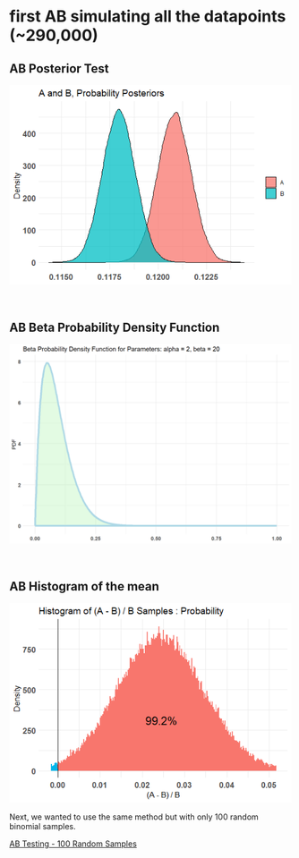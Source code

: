 # first AB simulating all the datapoints (~290,000)

## AB Posterior Test

![AB Posterior Test](https://github.com/EvaGostiuk/MAT4376-project-2-team-3/blob/master/AB_DataSet/task_2/AB_Test__ABPosterior.png?raw=true)


&nbsp;

## AB Beta Probability Density Function

![AB Beta Probability Density Function](https://github.com/EvaGostiuk/MAT4376-project-2-team-3/blob/master/AB_DataSet/task_2/ABTEST_BetaProb_DensityFunction.png?raw=true)


&nbsp;

## AB Histogram of the mean

![AB Histogram of the mean](https://github.com/EvaGostiuk/MAT4376-project-2-team-3/blob/master/AB_DataSet/task_2/ABTEST_hist_of_mean.png?raw=true)



Next, we wanted to use the same method but with only 100 random binomial samples.

[AB Testing - 100 Random Samples](https://github.com/EvaGostiuk/MAT4376-project-2-team-3/blob/master/AB_DataSet/task_2/02-AB100.md)

